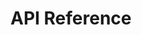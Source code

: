 # API Reference

<!-- ::: src.geostat.custom_op
    options:
        show_root_heading: True
        show_source: True
        docstring_section_style: list

---

::: src.geostat.krige
    options:
        show_root_heading: True
        show_source: True
        docstring_section_style: list

---

::: src.geostat.mean
    options:
        show_root_heading: True
        show_source: True
        docstring_section_style: list

---

::: src.geostat.mesh
    options:
        show_root_heading: True
        show_source: True
        docstring_section_style: list

---

::: src.geostat.metric
    options:
        show_root_heading: True
        show_source: True
        docstring_section_style: list

---

::: src.geostat.model
    options:
        show_root_heading: True
        show_source: True
        docstring_section_style: list
        filters:
          - "!Warp"
          - "!gp_covariance2"
          - "!interpolate_1d_tf"
          - "!mvn_log_pdf"

---

::: src.geostat.kernel
    options:
        show_root_heading: True
        show_source: True
        docstring_section_style: list
        filters:
          - "!__call__"
          - "!call"
          - "!gather_vars"
          - "!block_diag"
          - "!quadstack"
          - "!rampstack"
          - "!smooth_convex"
          - "!smooth_convex_grad"

---

::: src.geostat.op
    options:
        show_root_heading: True
        show_source: True
        docstring_section_style: list

---

::: src.geostat.param
    options:
        show_root_heading: True
        show_source: True
        docstring_section_style: list -->
